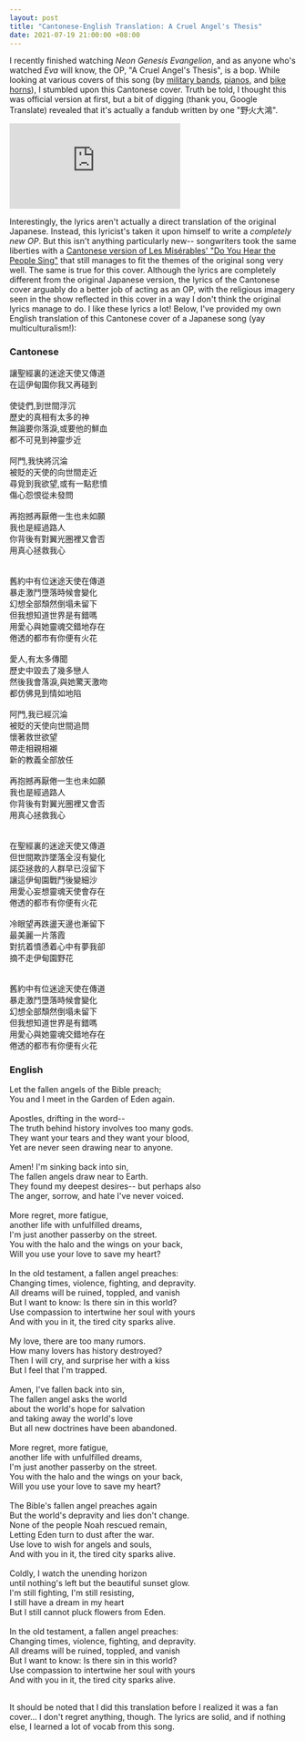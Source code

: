 ```yaml
---
layout: post
title: "Cantonese-English Translation: A Cruel Angel's Thesis"
date: 2021-07-19 21:00:00 +08:00
---
```


I recently finished watching _Neon Genesis Evangelion_, and as anyone who's watched _Eva_ will know, the OP, "A Cruel Angel's Thesis", is a bop. While looking at various covers of this song (by [military bands](https://www.youtube.com/watch?v=aXjIy0XQGi4), [pianos](https://www.youtube.com/watch?v=aYe-2Glruu4), and [bike horns](https://www.youtube.com/watch?v=SUamHEvVQy0&t=73s)), I stumbled upon this Cantonese cover. Truth be told, I thought this was official version at first, but a bit of digging (thank you, Google Translate) revealed that it's actually a fandub written by one "野火大鴻".
<div class="video-container">
  <iframe src="https://www.youtube.com/embed/6H4BQSMCZ3c" title="YouTube video player" frameborder="0" allow="accelerometer; autoplay; clipboard-write; encrypted-media; gyroscope; picture-in-picture" allowfullscreen></iframe>
</div>

Interestingly, the lyrics aren't actually a direct translation of the original Japanese. Instead, this lyricist's taken it upon himself to write a _completely new OP_. But this isn't anything particularly new-- songwriters took the same liberties with a [Cantonese version of Les Misérables' "Do You Hear the People Sing"](https://www.youtube.com/watch?v=zhQIOfDQdCo) that still manages to fit the themes of the original song very well. The same is true for this cover. Although the lyrics are completely different from the original Japanese version, the lyrics of the Cantonese cover arguably do a better job of acting as an OP, with the religious imagery seen in the show reflected in this cover in a way I don't think the original lyrics manage to do. I like these lyrics a lot! Below, I've provided my own English translation of this Cantonese cover of a Japanese song (yay  multiculturalism!):

<div class="row">
	<div style="flex: 17%">
		<h3> Cantonese </h3>
		讓聖經裏的迷途天使又傳道 <br>
		在這伊甸園你我又再碰到 <br>
		<br>
		使徒們,到世間浮沉 <br>
		歷史的真相有太多的神 <br>
		無論要你落淚,或要他的鮮血 <br>
		都不可見到神靈步近 <br>
		<br>
		阿門,我快將沉淪 <br>
		被貶的天使的向世間走近 <br>
		尋覓到我欲望,或有一點悲憤 <br>
		傷心怨恨從未發問 <br>
		<br>
		再抱撼再厭倦一生也未如願 <br>
		我也是經過路人 <br>
		你背後有對翼光圈裡又會否 <br>
		用真心拯救我心 <br>
    <br>
		<br>
		舊約中有位迷途天使在傳道 <br>
		暴走激鬥墮落時候會變化 <br>
		幻想全部頹然倒塌未留下 <br>
		但我想知道世界是有錯嗎 <br>
		用愛心與她靈魂交錯地存在 <br>
		倦透的都市有你便有火花 <br>
		<br>
		愛人,有太多傳聞 <br>
		歷史中毀去了幾多戀人 <br>
		然後我會落淚,與她驚天激吻 <br>
		都仿佛見到情如地陷 <br>
		<br>
		阿門,我已經沉淪 <br>
		被貶的天使向世間追問 <br>
		懷著救世欲望 <br>
    帶走相親相襯 <br>
		新的教義全部放任 <br>
    <br>
		再抱撼再厭倦一生也未如願 <br>
		我也是經過路人 <br>
		你背後有對翼光圈裡又會否 <br>
		用真心拯救我心 <br>
    <br>
		<br>
		在聖經裏的迷途天使又傳道 <br>
		但世間欺詐墜落全沒有變化 <br>
		諾亞拯救的人群早已沒留下 <br>
		讓這伊甸園戰鬥後變細沙 <br>
		用愛心妄想靈魂天使會存在 <br>
		倦透的都市有你便有火花 <br>
		<br>
		冷眼望再跌盪天邊也漸留下 <br>
		最美麗一片落霞 <br>
		對抗着憤慂着心中有夢我卻 <br>
		摘不走伊甸園野花 <br>
		<br>
    <br>
		舊約中有位迷途天使在傳道 <br>
		暴走激鬥墮落時候會變化 <br>
		幻想全部頹然倒塌未留下 <br>
		但我想知道世界是有錯嗎 <br>
		用愛心與她靈魂交錯地存在 <br>
		倦透的都市有你便有火花	<br>
	</div>
	<div class="column">
      <h3> English </h3>
      Let the fallen angels of the Bible preach; <br>
      You and I meet in the Garden of Eden again. <br>
      <br>
      Apostles, drifting in the word--<br>
      The truth behind history involves too many gods.<br>
      They want your tears and they want your blood,<br>
      Yet are never seen drawing near to anyone.<br>  
      <br>
      Amen! I'm sinking back into sin, <br>
      The fallen angels draw near to Earth. <br>
      They found my deepest desires-- but perhaps also <br>
      The anger, sorrow, and hate I've never voiced. <br>
      <br>
      More regret, more fatigue, <br>
      another life with unfulfilled dreams, <br>
      I'm just another passerby on the street. <br>
      You with the halo and the wings on your back, <br>
      Will you use your love to save my heart? <br>
      <br>
      In the old testament, a fallen angel preaches: <br>
      Changing times, violence, fighting, and depravity. <br>
      All dreams will be ruined, toppled, and vanish <br>
      But I want to know: Is there sin in this world? <br>
      Use compassion to intertwine her soul with yours <br>
      And with you in it, the tired city sparks alive. <br>
      <br>
      My love, there are too many rumors. <br>
      How many lovers has history destroyed? <br>
      Then I will cry, and surprise her with a kiss <br>
      But I feel that I'm trapped. <br>
      <br>
      Amen, I've fallen back into sin, <br>
      The fallen angel asks the world <br>
      about the world's hope for salvation <br>
      and taking away the world's love <br>
      But all new doctrines have been abandoned. <br>
      <br>
      More regret, more fatigue, <br>
      another life with unfulfilled dreams, <br>
      I'm just another passerby on the street. <br>
      You with the halo and the wings on your back, <br>
      Will you use your love to save my heart? <br>
      <br>
      The Bible's fallen angel preaches again <br>
      But the world's depravity and lies don't change.  <br>
      None of the people Noah rescued remain, <br>
      Letting Eden turn to dust after the war. <br>
      Use love to wish for angels and souls, <br>
      And with you in it, the tired city sparks alive. <br>
      <br>
      Coldly, I watch the unending horizon <br>
      until nothing's left but the beautiful sunset glow. <br>
      I'm still fighting, I'm still resisting, <br>
      I still have a dream in my heart <br>
      But I still cannot pluck flowers from Eden. <br>
      <br>
      In the old testament, a fallen angel preaches: <br>
      Changing times, violence, fighting, and depravity. <br>
      All dreams will be ruined, toppled, and vanish <br>
      But I want to know: Is there sin in this world? <br>
      Use compassion to intertwine her soul with yours <br>
      And with you in it, the tired city sparks alive. <br>
	</div>
</div>
<br>

It should be noted that I did this translation before I realized it was a fan cover... I don't regret anything, though. The lyrics are solid, and if nothing else, I learned a lot of vocab from this song.